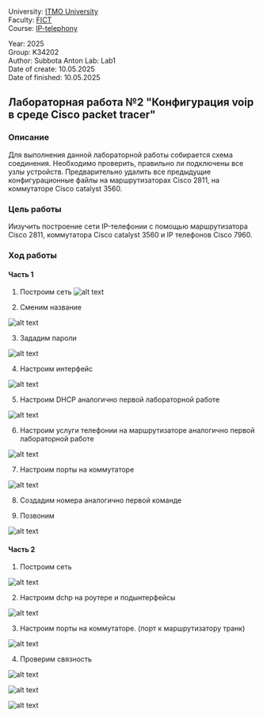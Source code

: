 University: [ITMO University](https://itmo.ru/ru/)  
Faculty: [FICT](https://fict.itmo.ru)  
Course: [IP-telephony](https://github.com/itmo-ict-faculty/ip-telephony)

Year: 2025  
Group: K34202  
Author: Subbota Anton
Lab: Lab1  
Date of create: 10.05.2025  
Date of finished: 10.05.2025 

## Лабораторная работа №2 "Конфигурация voip в среде Сisco packet tracer"

### Описание
Для выполнения данной лабораторной работы собирается схема соединения. Необходимо проверить, правильно ли подключены все узлы устройств. Предварительно удалить все предыдущие конфигурационные файлы на маршрутизаторах Cisco 2811, на коммутаторе Cisco catalyst 3560.

### Цель работы
Иизучить построение сети IP-телефонии с помощью маршрутизатора Cisco 2811, коммутатора Cisco catalyst 3560 и IP телефонов Cisco 7960.

### Ход работы 

#### Часть 1

1. Построим сеть 
![alt text](image.png)

2. Сменим название

![alt text](image-1.png)

3. Зададим пароли 

![alt text](image-2.png)

4. Настроим интерфейс

![alt text](image-3.png)

5. Настроим DHCP аналогично первой лабораторной работе

![alt text](image-4.png)

6. Настроим услуги телефонии на маршрутизаторе аналогично первой лабораторной работе

![alt text](image-6.png)

7. Настроим порты на коммутаторе

![alt text](image-5.png)

8. Создадим номера аналогично первой команде

9. Позвоним 

![alt text](image-7.png)


#### Часть 2

1. Построим сеть 

![alt text](image-8.png)

2. Настроим dchp на роутере и подынтерфейсы

![alt text](image-9.png)

3. Настроим порты на коммутаторе. (порт к маршрутизатору транк)

![alt text](image-10.png)

4. Проверим связность 

![alt text](image-11.png)

![alt text](image-12.png)

![alt text](image-13.png)

